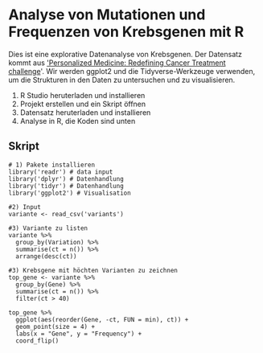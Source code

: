 # Analyse von Mutationen und Frequenzen von Krebsgenen mit R

Dies ist eine explorative Datenanalyse von Krebsgenen. Der Datensatz kommt aus ['Personalized Medicine: Redefining Cancer Treatment challenge](https://www.kaggle.com/competitions/msk-redefining-cancer-treatment/data?select=training_variants.zip)'. Wir werden ggplot2 und die Tidyverse-Werkzeuge verwenden, um die Strukturen in den Daten zu untersuchen und zu visualisieren.

1) R Studio heruterladen und installieren
2) Projekt erstellen und ein Skript öffnen
3) Datensatz heruterladen und installieren
4) Analyse in R, die Koden sind unten


## Skript
```
# 1) Pakete installieren
library('readr') # data input
library('dplyr') # Datenhandlung
library('tidyr') # Datenhandlung
library('ggplot2') # Visualisation

#2) Input
variante <- read_csv('variants')

#3) Variante zu listen
variante %>%
  group_by(Variation) %>%
  summarise(ct = n()) %>%
  arrange(desc(ct))

#3) Krebsgene mit höchten Varianten zu zeichnen
top_gene <- variante %>%
  group_by(Gene) %>%
  summarise(ct = n()) %>%
  filter(ct > 40)

top_gene %>%
  ggplot(aes(reorder(Gene, -ct, FUN = min), ct)) +
  geom_point(size = 4) +
  labs(x = "Gene", y = "Frequency") +
  coord_flip()
```

